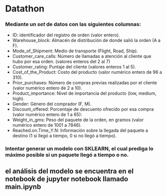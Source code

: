 # Datathon
### Mediante un $set$ de datos con las siguientes columnas:

- ID: identificador del registro de orden (valor entero).
- Warehouse_block: Almacén de distribución de donde salió la orden (A a F).
- Mode_of_Shipment: Medio de transporte (Flight, Road, Ship).
- Customer_care_calls: Número de llamadas a atención al cliente que hubo por esa orden. (valores enteros del 2 al 7)
- Customer_rating: Puntaje del cliente (valores enteros 1 al 5).
- Cost_of_the_Product: Costo del producto (valor numérico entero de 96 a 310).
- Prior_purchases: Número de compras previas realizadas por el cliente (valor numérico entero de 2 a 10).
- Product_importance: Nivel de importancia del producto (low, medium, high).
- Gender: Género del comprador (F, M).
- Discount_offered: Porcentaje de descuento ofrecido por esa compra (valor numérico entero de 1 a 65):
- Weight_in_gms: Peso del paquete de la orden, en gramos (valor numérico entero de 1001 a 7846).
- Reached.on.Time_Y.N: Información sobre la llegada del paquete a destino (1 si llegó a tiempo, 0 si no llegó a tiempo).

### Intentar generar un modelo con **SKLEARN**, el cual prediga lo máximo posible  si un paquete llegó a tiempo o no.

## el análisis del modelo se encuentra en el notebook de jupyter notebook llamado **main.ipynb**
